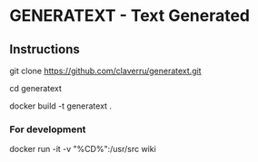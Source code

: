 # GENERATEXT - Text Generated

## Instructions

git clone https://github.com/claverru/generatext.git

cd generatext

docker build -t generatext .

### For development

docker run -it -v "%CD%":/usr/src wiki
